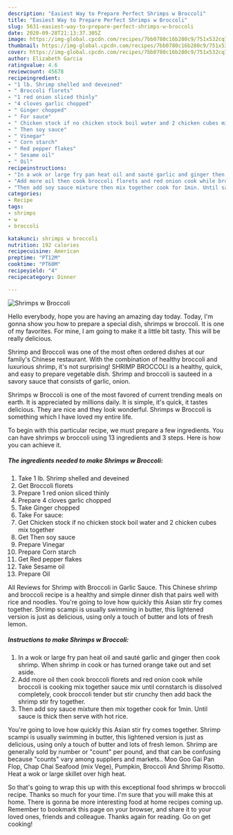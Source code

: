 ```yaml
---
description: "Easiest Way to Prepare Perfect Shrimps w Broccoli"
title: "Easiest Way to Prepare Perfect Shrimps w Broccoli"
slug: 5631-easiest-way-to-prepare-perfect-shrimps-w-broccoli
date: 2020-09-28T21:13:37.305Z
image: https://img-global.cpcdn.com/recipes/7bb0780c16b280c9/751x532cq70/shrimps-w-broccoli-recipe-main-photo.jpg
thumbnail: https://img-global.cpcdn.com/recipes/7bb0780c16b280c9/751x532cq70/shrimps-w-broccoli-recipe-main-photo.jpg
cover: https://img-global.cpcdn.com/recipes/7bb0780c16b280c9/751x532cq70/shrimps-w-broccoli-recipe-main-photo.jpg
author: Elizabeth Garcia
ratingvalue: 4.6
reviewcount: 45678
recipeingredient:
- "1 lb. Shrimp shelled and deveined"
- " Broccoli florets"
- "1 red onion sliced thinly"
- "4 cloves garlic chopped"
- " Ginger chopped"
- " For sauce"
- " Chicken stock if no chicken stock boil water and 2 chicken cubes mix together"
- " Then soy sauce"
- " Vinegar"
- " Corn starch"
- " Red pepper flakes"
- " Sesame oil"
- " Oil"
recipeinstructions:
- "In a wok or large fry pan heat oil and sauté garlic and ginger then cook shrimp. When shrimp in cook or has turned orange take out and set aside."
- "Add more oil then cook broccoli florets and red onion cook while broccoli is cooking mix together sauce mix until cornstarch is dissolved completely, cook broccoli tender but stir crunchy then add back the shrimp stir fry together."
- "Then add soy sauce mixture then mix together cook for 1min. Until sauce is thick then serve with hot rice."
categories:
- Recipe
tags:
- shrimps
- w
- broccoli

katakunci: shrimps w broccoli 
nutrition: 192 calories
recipecuisine: American
preptime: "PT12M"
cooktime: "PT60M"
recipeyield: "4"
recipecategory: Dinner

---
```



![Shrimps w Broccoli](https://img-global.cpcdn.com/recipes/7bb0780c16b280c9/751x532cq70/shrimps-w-broccoli-recipe-main-photo.jpg)

Hello everybody, hope you are having an amazing day today. Today, I'm gonna show you how to prepare a special dish, shrimps w broccoli. It is one of my favorites. For mine, I am going to make it a little bit tasty. This will be really delicious.

Shrimp and Broccoli was one of the most often ordered dishes at our family&#39;s Chinese restaurant. With the combination of healthy broccoli and luxurious shrimp, it&#39;s not surprising! SHRIMP BROCCOLI is a healthy, quick, and easy to prepare vegetable dish. Shrimp and broccoli is sauteed in a savory sauce that consists of garlic, onion.

Shrimps w Broccoli is one of the most favored of current trending meals on earth. It is appreciated by millions daily. It is simple, it's quick, it tastes delicious. They are nice and they look wonderful. Shrimps w Broccoli is something which I have loved my entire life.


To begin with this particular recipe, we must prepare a few ingredients. You can have shrimps w broccoli using 13 ingredients and 3 steps. Here is how you can achieve it.

<!--inarticleads1-->

##### The ingredients needed to make Shrimps w Broccoli:

1. Take 1 lb. Shrimp shelled and deveined
1. Get  Broccoli florets
1. Prepare 1 red onion sliced thinly
1. Prepare 4 cloves garlic chopped
1. Take  Ginger chopped
1. Take  For sauce:
1. Get  Chicken stock if no chicken stock boil water and 2 chicken cubes mix together
1. Get  Then soy sauce
1. Prepare  Vinegar
1. Prepare  Corn starch
1. Get  Red pepper flakes
1. Take  Sesame oil
1. Prepare  Oil


All Reviews for Shrimp with Broccoli in Garlic Sauce. This Chinese shrimp and broccoli recipe is a healthy and simple dinner dish that pairs well with rice and noodles. You&#39;re going to love how quickly this Asian stir fry comes together. Shrimp scampi is usually swimming in butter, this lightened version is just as delicious, using only a touch of butter and lots of fresh lemon. 

<!--inarticleads2-->

##### Instructions to make Shrimps w Broccoli:

1. In a wok or large fry pan heat oil and sauté garlic and ginger then cook shrimp. When shrimp in cook or has turned orange take out and set aside.
1. Add more oil then cook broccoli florets and red onion cook while broccoli is cooking mix together sauce mix until cornstarch is dissolved completely, cook broccoli tender but stir crunchy then add back the shrimp stir fry together.
1. Then add soy sauce mixture then mix together cook for 1min. Until sauce is thick then serve with hot rice.


You&#39;re going to love how quickly this Asian stir fry comes together. Shrimp scampi is usually swimming in butter, this lightened version is just as delicious, using only a touch of butter and lots of fresh lemon. Shrimp are generally sold by number or &#34;count&#34; per pound, and that can be confusing because &#34;counts&#34; vary among suppliers and markets.. Moo Goo Gai Pan Flop, Chap Chai Seafood (mix Vege), Pumpkin, Broccoli And Shrimp Risotto. Heat a wok or large skillet over high heat. 

So that's going to wrap this up with this exceptional food shrimps w broccoli recipe. Thanks so much for your time. I'm sure that you will make this at home. There is gonna be more interesting food at home recipes coming up. Remember to bookmark this page on your browser, and share it to your loved ones, friends and colleague. Thanks again for reading. Go on get cooking!
